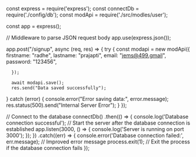 const express = require('express');
const connectDb = require('./config/db');
const modApi = require('./src/modles/user');

const app = express();

// Middleware to parse JSON request body
app.use(express.json());

app.post("/signup", async (req, res) => {
   try {
      const modapi = new modApi({
         firstname: "radhe",
         lastname: "prajapti",
         email: "jems@499.gmail",
          password: "123456",

      });

      await modapi.save();
      res.send("Data saved successfully");
   } catch (error) {
      console.error("Error saving data:", error.message);
      res.status(500).send("Internal Server Error");
   }
});

// Connect to the database
connectDb()
  .then(() => {
    console.log('Database connection successful');
    // Start the server after the database connection is established
    app.listen(3000, () => {
      console.log('Server is running on port 3000');
    });
  })
  .catch((err) => {
    console.error('Database connection failed:', err.message); // Improved error message
    process.exit(1); // Exit the process if the database connection fails
  });


